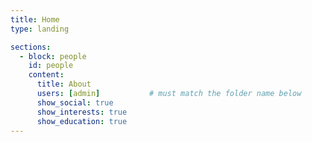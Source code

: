 ```yaml
---
title: Home
type: landing

sections:
  - block: people
    id: people
    content:
      title: About
      users: [admin]           # must match the folder name below
      show_social: true
      show_interests: true
      show_education: true
---
```

